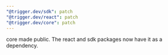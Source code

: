 ```yaml
---
"@trigger.dev/sdk": patch
"@trigger.dev/react": patch
"@trigger.dev/core": patch
---
```


core made public. The react and sdk packages now have it as a dependency.
